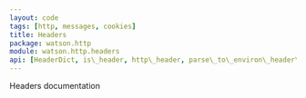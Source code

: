 ```yaml
---
layout: code
tags: [http, messages, cookies]
title: Headers
package: watson.http
module: watson.http.headers
api: [HeaderDict, is\_header, http\_header, parse\_to\_environ\_header\_field, parse\_from\_environ\_header\_field, split\_headers\_server\_vars]
---
```


Headers documentation
